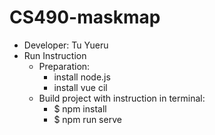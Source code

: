 # CS490-maskmap
* Developer: Tu Yueru
* Run Instruction
  * Preparation:
    * install node.js
    * install vue cil
  * Build project with instruction in terminal:
    * $ npm install
    * $ npm run serve
